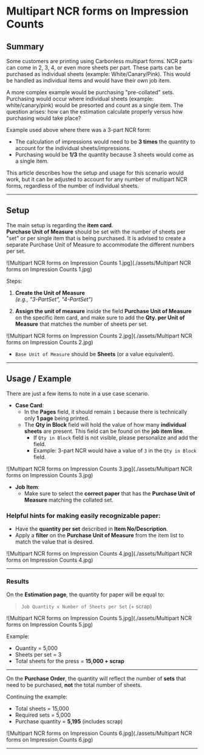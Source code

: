 # Multipart NCR forms on Impression Counts


## Summary

Some customers are printing using Carbonless multipart forms. NCR parts can come in 2, 3, 4, or even more sheets per part. These parts can be purchased as individual sheets (example: White/Canary/Pink). This would be handled as individual items and would have their own job item.

A more complex example would be purchasing "pre-collated" sets. Purchasing would occur where individual sheets (example: white/canary/pink) would be presorted and count as a single item. The question arises: how can the estimation calculate properly versus how purchasing would take place?

Example used above where there was a 3-part NCR form:  
- The calculation of impressions would need to be **3 times** the quantity to account for the individual sheets/impressions.  
- Purchasing would be **1/3** the quantity because 3 sheets would come as a single item.  

This article describes how the setup and usage for this scenario would work, but it can be adjusted to account for any number of multipart NCR forms, regardless of the number of individual sheets.

---

## Setup

The main setup is regarding the **item card**.  
**Purchase Unit of Measure** should be set with the number of sheets per "set" or per single item that is being purchased. It is advised to create a separate Purchase Unit of Measure to accommodate the different numbers per set.

![Multipart NCR forms on Impression Counts 1.jpg](./assets/Multipart NCR forms on Impression Counts 1.jpg)

 Steps:
1. **Create the Unit of Measure**  
   *(e.g., "3-PartSet", "4-PartSet")*

2. **Assign the unit of measure** inside the field **Purchase Unit of Measure** on the specific item card, and make sure to add the **Qty. per Unit of Measure** that matches the number of sheets per set.

![Multipart NCR forms on Impression Counts 2.jpg](./assets/Multipart NCR forms on Impression Counts 2.jpg)

- `Base Unit of Measure` should be **Sheets** (or a value equivalent).

---

## Usage / Example

There are just a few items to note in a use case scenario.

- **Case Card**:  
  - In the **Pages** field, it should remain `1` because there is technically only **1 page** being printed.
  - The **Qty in Block** field will hold the value of how many **individual sheets** are present. This field can be found on the **job item line**.  
    - If `Qty in Block` field is not visible, please personalize and add the field.  
    - Example: 3-part NCR would have a value of `3` in the `Qty in Block` field.

![Multipart NCR forms on Impression Counts 3.jpg](./assets/Multipart NCR forms on Impression Counts 3.jpg)

- **Job Item**:  
  - Make sure to select the **correct paper** that has the **Purchase Unit of Measure** matching the collated set.

### Helpful hints for making easily recognizable paper:
- Have the **quantity per set** described in **Item No/Description**.
- Apply a **filter** on the **Purchase Unit of Measure** from the item list to match the value that is desired.

![Multipart NCR forms on Impression Counts 4.jpg](./assets/Multipart NCR forms on Impression Counts 4.jpg)

---

### Results

On the **Estimation page**, the quantity for paper will be equal to:

> `Job Quantity x Number of Sheets per Set` (+ scrap)

![Multipart NCR forms on Impression Counts 5.jpg](./assets/Multipart NCR forms on Impression Counts 5.jpg)

Example:  
- Quantity = 5,000  
- Sheets per set = 3  
- Total sheets for the press = **15,000 + scrap**

---

On the **Purchase Order**, the quantity will reflect the number of **sets** that need to be purchased, **not** the total number of sheets.

Continuing the example:  
- Total sheets = 15,000  
- Required sets = 5,000  
- Purchase quantity = **5,195** (includes scrap)

![Multipart NCR forms on Impression Counts 6.jpg](./assets/Multipart NCR forms on Impression Counts 6.jpg)

---
